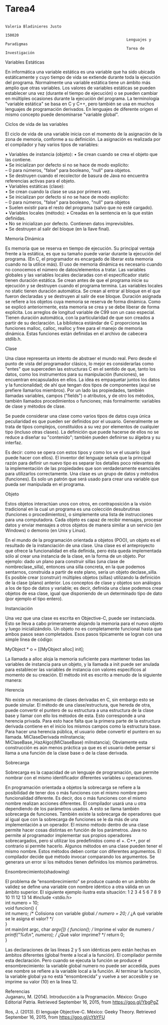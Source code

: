 # Tarea4

                                                                                                       Valeria Bladinieres Justo
                                                                                                        150020
                                                          Lenguajes y Paradigmas
                                                          Tarea de Investigación
                                                          
Variables Estáticas

En informática una variable estática es una variable que ha sido ubicada estáticamente y cuyo tiempo de vida se extiende durante toda la ejecución del programa. Normalmente una variable estática tiene un ámbito más amplio que otras variables. Los valores de variables estáticas se pueden establecer una vez (durante el tiempo de ejecución) o se pueden cambiar en múltiples ocasiones durante la ejecución del programa. La terminología "variable estática" se basa en C y C++, pero también se usa en muchos lenguajes de programación derivados. En lenguajes de diferente origen el mismo concepto puede denominarse "variable global".

Ciclos de vida de las variables 

El ciclo de vida de una variable inicia con el momento de la asignación de la zona de memoria, conforme a su definición. La asignación es realizada por el compilador y hay varios tipos de variables:

• Variables de instancia (objeto): 
          •	Se crean cuando se crea el objeto que las contiene.     
          •	Se inicializan por defecto si no se hace de modo explícito:   
            –	0 para números, "false" para booleano, "null" para objetos.  
          •	Se destruyen cuando el recolector de basura de Java no encuentra referencias activas para el objeto.  
• Variables estáticas (clase):  
          •	Se crean cuando la clase se usa por primera vez.  
          •	Se inicializan por defecto si no se hace de modo explícito:  
          –	 0 para números, "false" para booleano, "null" para objetos  
          •	Suelen existir para el resto del programa (salvo que no esté cargado).   
• Variables locales (método): 
          •	Creadas en la sentencia en la que están definidas.  
          •	No se inicializan por defecto. Contienen datos imprevisibles.  
          •	Se destruyen al salir del bloque (en la llave final). 
          
Memoria Dinámica

Es memoria que se reserva en tiempo de ejecución. Su principal ventaja frente a la estática, es que su tamaño puede variar durante la ejecución del programa. (En C, el programador es encargado de liberar esta memoria cuando no la utilice más). El uso de memoria dinámica es necesario cuando no conocemos el número de datos/elementos a tratar. 
Las variables globales y las variables locales declaradas con el especificador static tienen duración estática. Se crean antes de que el programa inicie su ejecución y se destruyen cuando el programa termina. Las variables locales no static tienen duración automática. Se crean al entrar al bloque en el que fueron declaradas y se destruyen al salir de ese bloque. Duración asignada se refiere a los objetos cuya memoria se reserva de forma dinámica. Como se explicó anteriormente, esta memoria se crea y se debe liberar de forma explícita. Los arreglos de longitud variable de C99 son un caso especial. Tienen duración automática, con la particularidad de que son creados a partir de su declaración. 
La biblioteca estándar de C proporciona las funciones malloc, calloc, realloc y free para el manejo de memoria dinámica. Estas funciones están definidas en el archivo de cabecera stdlib.h. 

Clase

Una clase representa un intento de abstraer el mundo real.  Pero desde el punto de vista del programador clásico, lo mejor es considerarlas como "entes" que superceden las estructuras C en el sentido de que, tanto los datos, como los instrumentos para su manipulación (funciones), se encuentran encapsulados en ellos. La idea es empaquetar juntos los datos y la funcionalidad; de ahí que tengan dos tipos de componentes (aquí se prefiere llamarlos miembros). Por un lado las  propiedades, también llamadas variables, campos ("fields") o atributos, y de otro los métodos, también llamados procedimientos o funciones; más formalmente: variables de clase y métodos de clase. 

Se puede considerar una clase como varios tipos de datos cuya única peculiaridad es que pueden ser definidos por el usuario.  Generalmente se trata de tipos complejos, constituidos a su vez por elementos de cualquier tipo (incluso otras clases).  La definición que puede hacerse de ellos no se reduce a diseñar su "contenido"; también pueden definirse su álgebra y su interfaz.  

Es decir:  como se opera con estos tipos y como los ve el usuario (qué puede hacer con ellos). El inventor del lenguaje señala que la principal razón para definir un nuevo tipo es separar los detalles poco relevantes de la implementación de las propiedades que son verdaderamente esenciales para utilizarlos correctamente. Una clase es un grupo de datos y métodos (funciones). Es solo un patrón que será usado para crear una variable que pueda ser manipulada en el programa.  

Objeto

Estos objetos interactúan unos con otros, en contraposición a la visión tradicional en la cual un programa es una colección desubrutinas (funciones o procedimientos), o simplemente una lista de instrucciones para una computadora. Cada objeto es capaz de recibir mensajes, procesar datos y enviar mensajes a otros objetos de manera similar a un servicio (en Windows) o demonio (en Unix y Linux). 

En el mundo de la programación orientada a objetos (POO), un objeto es el resultado de la instanciación de una clase. Una clase es el anteproyecto que ofrece la funcionalidad en ella definida, pero ésta queda implementada sólo al crear una instancia de la clase, en la forma de un objeto. Por ejemplo: dado un plano para construir sillas (una clase de nombreclase_silla), entonces una silla concreta, en la que podemos sentarnos, construida a partir de este plano, sería un objeto declase_silla. Es posible crear (construir) múltiples objetos (sillas) utilizando la definición de la clase (plano) anterior. Los conceptos de clase y objetos son análogos a los de tipo de datos y variable; es decir, definida una clase podemos crear objetos de esa clase, igual que disponiendo de un determinado tipo de dato (por ejemplo el tipo entero). 

Instanciación

Una vez que una clase es escrita en Objective-C, puede ser instanciada. Esto se lleva a cabo primeramente alojando la memoria para el nuevo objeto y luego inicializándolo. Un objeto no es completamente funcional hasta que ambos pasos sean completados. Esos pasos típicamente se logran con una simple línea de código: 

MyObject * o = [[MyObject alloc] init];  

La llamada a alloc aloja la memoria suficiente para mantener todas las variables de instancia para un objeto, y la llamada a init puede ser anulada para establecer las variables de instancia con valores específicos al momento de su creación. El método init es escrito a menudo de la siguiente manera: 

Herencia

No existe un mecanismo de clases derivadas en C, sin embargo esto se puede simular. El método de una clase/estructura, que hereda de otra, puede convertir el puntero de su estructura a una estructura de la clase base y llamar con ello los métodos de esta. Esto corresponde a una herencia privada. Para esto hace falta que la primera parte de la estructura derivada contiene en el inicio los mismos campos como la estructura base. 
Para hacer una herencia pública, el usuario debe convertir el puntero en su llamada. 
MiClaseDerivada miInstancia; 
MiClaseBase_HazAlgo((MiClaseBase) miInstancia); 
Obviamente esta construcción es aún menos práctica ya que es el usuario debe pensar si llama a una función de la clase base o de la clase derivada. 

Sobrecarga

Sobrecarga es la capacidad de un lenguaje de programación, que permite nombrar con el mismo identificador diferentes variables u operaciones. 

En programación orientada a objetos la sobrecarga se refiere a la posibilidad de tener dos o más funciones con el mismo nombre pero funcionalidad diferente. Es decir, dos o más funciones con el mismo nombre realizan acciones diferentes. El compilador usará una u otra dependiendo de los parámetros usados. A esto se llama también sobrecarga de funciones.
También existe la sobrecarga de operadores que al igual que con la sobrecarga de funciones se le da más de una implementación a un operador. El mismo método dentro de una clase permite hacer cosas distintas en función de los parámetros.
Java no permite al programador implementar sus propios operadores sobrecargados, pero sí utilizar los predefinidos como el +. C++, por el contrario si permite hacerlo. 
Algunos métodos en una clase pueden tener el mismo nombre. Estos métodos deben contar con diferentes argumentos. El compilador decide qué método invocar comparando los argumentos. Se generara un error si los métodos tienen definidos los mismos parámetros. 

Ensombrecimiento(shadowing)

El problema de “ensombrecimiento” se produce cuando en un ámbito de validez se define una variable con nombre idéntico a otra válida en un ámbito superior. El siguiente ejemplo ilustra esta situación: 
1 2 3 4 5 6 7 8 9 10 11 12 13 14	#include <stdio.h>  
int numero = 10;   
void funcion()  {       
     int numero;  /* Colisiona con variable global */ 
     numero = 20; /* ¿A qué variable se le asigna el valor? */  
}  
int main(int argc, char *argv[])  { 
     funcion();     /* Imprime el valor de numero */ 
     printf("%d\n", numero); /* ¿Qué valor imprime? */ 
     return 0;  
} 
 
Las declaraciones de las líneas 2 y 5 son idénticas pero están hechas en ámbitos diferentes (global frente a local a la función). El compilador permite esta declaración. Pero cuando se ejecuta la función se produce el ensombrecimiento: la variable global numero no puede ser accedida, pues ese nombre se refiere a la variable local a la función. Al terminar la función, la variable global ya no está “ensombrecida” y vuelve a ser accesible y se imprime su valor (10) en la línea 12.  
 
Referencias  
Juganaru, M. (2014). Introducción a la Programación. México: Grupo Editorial Patria. Retrieved September 16, 2015, from https://goo.gl/YbgPgZ 

Ros, J. (2013). El lenguaje Objective-C. México: Geeky Theory. Retrieved September 16, 2015, from https://goo.gl/cYbYFU 
